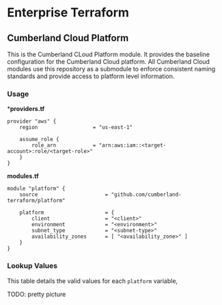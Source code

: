 # Enterprise Terraform 
## Cumberland Cloud Platform

This is the Cumberland CLoud Platform module. It provides the baseline configuration for the Cumberland Cloud platform. All Cumberland Cloud modules use this repository as a submodule to enforce consistent naming standards and provide access to platform level information.

### Usage

***providers.tf**

```hcl
provider "aws" {
    region                  = "us-east-1"

    assume_role {
        role_arn            = "arn:aws:iam::<target-account>:role/<target-role>"
    }
}
```

**modules.tf**

```
module "platform" {
	source 					    = "github.com/cumberland-terraform/platform"
	
	platform                    = {
        client                  = "<client>"
        environment             = "<environment>"
        subnet_type             = "<subnet-type>"
        availability_zones      = [ "<availability_zone>" ]
    }
}
```

### Lookup Values

This table details the valid values for each ``platform`` variable,

TODO: pretty picture